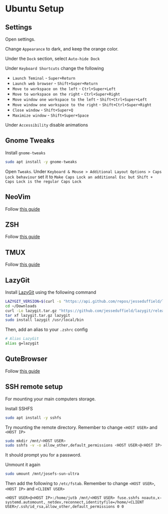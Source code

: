 # Ubuntu Setup

## Settings

Open settings.

Change `Appearance` to dark, and keep the orange color.

Under the `Dock` section, select `Auto-hide Dock`

Under `Keyboard Shortcuts` change the following

- `Launch Teminal` - `Super+Return`
- `Launch web browser` - `Shift+Super+Return`
- `Move to workspace on the left` - `Ctrl+Super+Left`
- `Move to workspace on the right` - `Ctrl+Super+Right`
- `Move window one workspace to the left` - `Shift+Ctrl+Super+Left`
- `Move window one workspace to the right` - `Shift+Ctrl+Super+Right`
- `Close window` - `Shift+Super+Q`
- `Maximize window` - `Shift+Super+Space`

Under `Accessibility` disable animations

## Gnome Tweaks

Install `gnome-tweaks`

```bash
sudo apt install -y gnome-tweaks
```

Open `Tweaks`. Under `Keyboard & Mouse > Additional Layout Options > Caps Lock behaviour` set it to `Make Caps Lock an additional Esc but Shift + Caps Lock is the regular Caps Lock`

## NeoVim

Follow [this guide](https://github.com/JosefUtbult/neovim-config)

## ZSH

Follow [this guide](https://github.com/JosefUtbult/Zsh-Setup)

## TMUX

Follow [this guide](https://github.com/JosefUtbult/tmux-config)

## LazyGit

Install [LazyGit](https://github.com/jesseduffield/lazygit#ubuntu) using the following command

```bash
LAZYGIT_VERSION=$(curl -s "https://api.github.com/repos/jesseduffield/lazygit/releases/latest" | grep -Po '"tag_name": "v\K[^"]*')
cd ~/Downloads
curl -Lo lazygit.tar.gz "https://github.com/jesseduffield/lazygit/releases/latest/download/lazygit_${LAZYGIT_VERSION}_Linux_x86_64.tar.gz"
tar xf lazygit.tar.gz lazygit
sudo install lazygit /usr/local/bin
```

Then, add an alias to your `.zshrc` config

```bash
# Alias LazyGit
alias g=lazygit
```

## QuteBrowser

Follow [this guide](https://github.com/JosefUtbult/Qutebrowser-Setup)

## SSH remote setup

For mounting your main computers storage.

Install SSHFS

```bash
sudo apt install -y sshfs
```

Try mounting the remote directory. Remember to change `<HOST USER>` and `<HOST IP>`

```bash
sudo mkdir /mnt/<HOST USER>
sudo sshfs -v -o allow_other,default_permissions <HOST USER>@<HOST IP>:/home/<HOST USER>/ /mnt/<HOST USER>
```

It should prompt you for a password.

Unmount it again

```bash
sudo umount /mnt/josefs-sun-ultra
```

Then add the following to `/etc/fstab`. Remember to change `<HOST USER>`, `<HOST IP>` and `<CLIENT USER>`

```
<HOST USER>@<HOST IP>:/home/jutb /mnt/<HOST USER> fuse.sshfs noauto,x-systemd.automount,_netdev,reconnect,identityfile=/home/<CLIENT USER>/.ssh/id_rsa,allow_other,default_permissions 0 0
```
